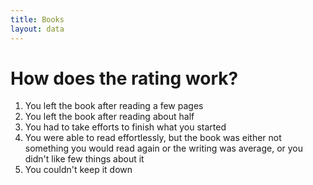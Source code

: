 ```yaml
---
title: Books
layout: data
---
```


# How does the rating work?
1. You left the book after reading a few pages
2. You left the book after reading about half
3. You had to take efforts to finish what you started
4. You  were able to read effortlessly, but the book was either not something you would read again or the writing was average, or you didn't like few things about it
5. You couldn't keep it down